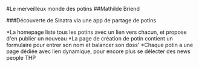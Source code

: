 #Le merveilleux monde des potins
##Mathilde Briend

###Découverte de Sinatra via une app de partage de potins

*La homepage liste tous les potins avec un lien vers chacun, et propose d'en publier un nouveau
*La page de création de potin contient un formulaire pour entrer son nom et balancer son doss'
*Chaque potin a une page dédiée avec lien dynamique, pour encore plus se délecter des news people THP
